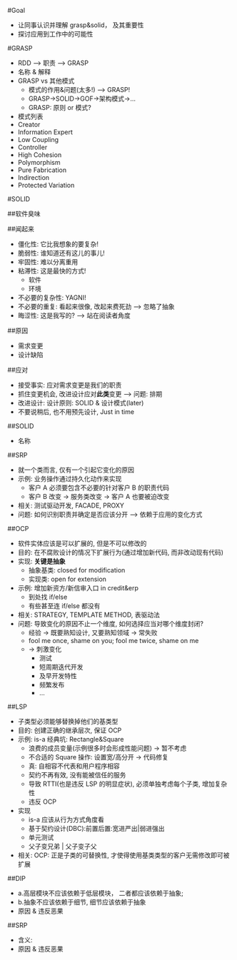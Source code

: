 #Goal
- 让同事认识并理解 grasp&solid， 及其重要性
- 探讨应用到工作中的可能性

#GRASP
- RDD --> 职责 --> GRASP
- 名称 & 解释
- GRASP vs 其他模式
    + 模式的作用&问题(太多!) --> GRASP!
    + GRASP->SOLID->GOF->架构模式->...
    + GRASP: 原则 or 模式?
- 模式列表
- Creator
- Information Expert
- Low Coupling
- Controller
- High Cohesion
- Polymorphism
- Pure Fabrication
- Indirection
- Protected Variation

#SOLID

##软件臭味

##闻起来

- 僵化性: 它比我想象的要复杂!
- 脆弱性: 谁知道还有这儿的事儿!
- 牢固性: 难以分离重用
- 粘滞性: 这是最快的方式!
    + 软件
    + 环境
- 不必要的复杂性: YAGNI!
- 不必要的重复: 看起来很像, 改起来费死劲 --> 忽略了抽象
- 晦涩性: 这是我写的? --> 站在阅读者角度

##原因

- 需求变更
- 设计缺陷

##应对

- 接受事实: 应对需求变更是我们的职责
- 抓住变更机会, 改进设计应对**此类**变更 --> 问题: 排期
- 改进设计: 设计原则: SOLID & 设计模式(later)
- 不要说稍后, 也不用预先设计, Just in time

##SOLID

- 名称

##SRP

- 就一个类而言, 仅有一个引起它变化的原因
- 示例: 业务操作通过持久化动作来实现
    + 客户 A 必须要包含不必要的针对客户 B 的职责代码
    + 客户 B 改变 -> 服务类改变 -> 客户 A 也要被迫改变
- 相关: 测试驱动开发, FACADE, PROXY
- 问题: 如何识别职责并确定是否应该分开 --> 依赖于应用的变化方式

##OCP

- 软件实体应该是可以扩展的, 但是不可以修改的
- 目的: 在不腐败设计的情况下扩展行为(通过增加新代码, 而非改动现有代码)
- 实现: **关键是抽象**
    + 抽象基类: closed for modification
    + 实现类: open for extension
- 示例: 增加新资方/新信审入口 in credit&erp
    + 到处找 if/else
    + 有些甚至连 if/else 都没有
- 相关: STRATEGY, TEMPLATE METHOD, 表驱动法
- 问题: 导致变化的原因不止一个维度, 如何选择应当对哪个维度封闭?
    + 经验 -> 既要熟知设计, 又要熟知领域 -> 常失败
    + fool me once, shame on you; fool me twice, shame on me
    + -> 刺激变化
        * 测试
        * 短周期迭代开发
        * 及早开发特性
        * 频繁发布
        * ...


##LSP

- 子类型必须能够替换掉他们的基类型
- 目的: 创建正确的继承层次, 保证 OCP
- 示例: is-a 经典坑: Rectangle&Square
    + 浪费的成员变量(示例很多时会形成性能问题) -> 暂不考虑
    + 不合适的 Square 操作: 设置宽/高分开 -> 代码修复
    + 真: 自相容不代表和用户程序相容
    + 契约不再有效, 没有能被信任的服务
    + 导致 RTTI(也是违反 LSP 的明显症状), 必须单独考虑每个子类, 增加复杂性
    + 违反 OCP
- 实现
    + is-a 应该从行为方式角度看
    + 基于契约设计(DBC):前置后置:宽进严出|弱进强出
    + 单元测试
    + 父子变兄弟 | 父子变子父
- 相关: OCP: 正是子类的可替换性, 才使得使用基类类型的客户无需修改即可被扩展

##DIP

- a.高层模块不应该依赖于低层模块， 二者都应该依赖于抽象; 
- b.抽象不应该依赖于细节, 细节应该依赖于抽象
- 原因 & 违反恶果

##SRP

- 含义:
- 原因 & 违反恶果

